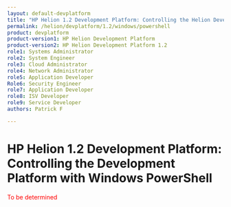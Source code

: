 ```yaml
---
layout: default-devplatform
title: "HP Helion 1.2 Development Platform: Controlling the Helion Development Platform with Windows PowerShell"
permalink: /helion/devplatform/1.2/windows/powershell
product: devplatform
product-version1: HP Helion Development Platform
product-version2: HP Helion Development Platform 1.2
role1: Systems Administrator 
role2: System Engineer
role3: Cloud Administrator
role4: Network Administrator
role5: Application Developer
Role6: Security Engineer
role7: Application Developer 
role8: ISV Developer
role9: Service Developer
authors: Patrick F

---
```

<!--UNDER REVISION-->

# HP Helion 1.2 Development Platform: Controlling the Development Platform with Windows PowerShell 

<span style="color:red">To be determined</span>